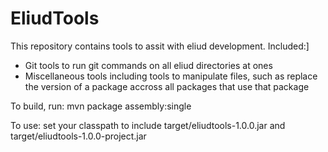 # EliudTools

This repository contains tools to assit with eliud development. Included:]

- Git tools to run git commands on all eliud directories at ones
- Miscellaneous tools including tools to manipulate files, such as replace the version of a package accross all packages that use that package

To build, run: mvn package assembly:single

To use: set your classpath to include target/eliudtools-1.0.0.jar and target/eliudtools-1.0.0-project.jar